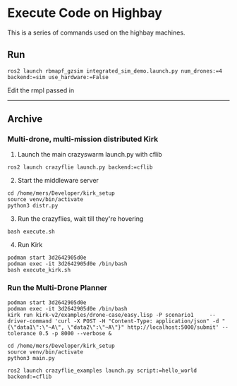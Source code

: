 # Execute Code on Highbay

This is a series of commands used on the highbay machines.

## Run

```
ros2 launch rbmapf_gzsim integrated_sim_demo.launch.py num_drones:=4 backend:=sim use_hardware:=False
```

Edit the rmpl passed in

--------------------------------------

## Archive

### Multi-drone, multi-mission distributed Kirk

1. Launch the main crazyswarm launch.py with cflib

```
ros2 launch crazyflie launch.py backend:=cflib
```

2. Start the middleware server

```
cd /home/mers/Developer/kirk_setup
source venv/bin/activate
python3 distr.py
```

3. Run the crazyflies, wait till they're hovering

```
bash execute.sh
```

4. Run Kirk

```
podman start 3d2642905d0e
podman exec -it 3d2642905d0e /bin/bash
bash execute_kirk.sh
```

### Run the Multi-Drone Planner

```
podman start 3d2642905d0e
podman exec -it 3d2642905d0e /bin/bash
kirk run kirk-v2/examples/drone-case/easy.lisp -P scenario1     --driver-command 'curl -X POST -H "Content-Type: application/json" -d "{\"data1\":\"~A\", \"data2\":\"~A\"}" http://localhost:5000/submit' --tolerance 0.5 -p 8000 --verbose &
```

```
cd /home/mers/Developer/kirk_setup
source venv/bin/activate
python3 main.py
```

```
ros2 launch crazyflie_examples launch.py script:=hello_world backend:=cflib
```

